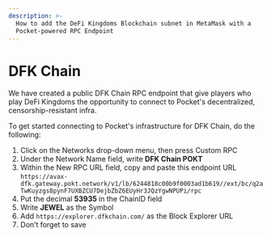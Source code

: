 ```yaml
---
description: >-
  How to add the DeFi Kingdoms Blockchain subnet in MetaMask with a
  Pocket-powered RPC Endpoint
---
```


# DFK Chain

We have created a public DFK Chain RPC endpoint that give players who play DeFi Kingdoms the opportunity to connect to Pocket's decentralized, censorship-resistant infra.

To get started connecting to Pocket's infrastructure for DFK Chain, do the following:

1. Click on the Networks drop-down menu, then press Custom RPC
2. Under the Network Name field, write **DFK Chain POKT**
3. Within the New RPC URL field, copy and paste this endpoint URL `https://avax-dfk.gateway.pokt.network/v1/lb/6244818c00b9f0003ad1b619//ext/bc/q2aTwKuyzgs8pynF7UXBZCU7DejbZbZ6EUyHr3JQzYgwNPUPi/rpc`
4. Put the decimal **53935** in the ChainID field
5. Write **JEWEL** as the Symbol
6. Add `https://explorer.dfkchain.com/` as the Block Explorer URL
7. Don’t forget to save
